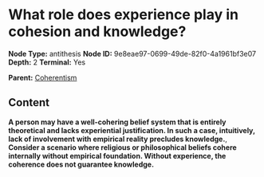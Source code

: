 # What role does experience play in cohesion and knowledge?

**Node Type:** antithesis
**Node ID:** 9e8eae97-0699-49de-82f0-4a1961bf3e07
**Depth:** 2
**Terminal:** Yes

**Parent:** [Coherentism](coherentism.md)

## Content

**A person may have a well-cohering belief system that is entirely theoretical and lacks experiential justification. In such a case, intuitively, lack of involvement with empirical reality precludes knowledge.**, **Consider a scenario where religious or philosophical beliefs cohere internally without empirical foundation. Without experience, the coherence does not guarantee knowledge.**
